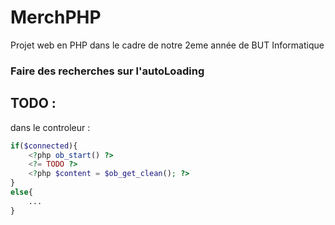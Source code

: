 # MerchPHP
Projet web en PHP dans le cadre de notre 2eme année de BUT Informatique

### Faire des recherches sur l'autoLoading

## TODO :
dans le controleur :
```php
if($connected){
    <?php ob_start() ?>
    <?= TODO ?>
    <?php $content = $ob_get_clean(); ?>
}
else{
    ...
}